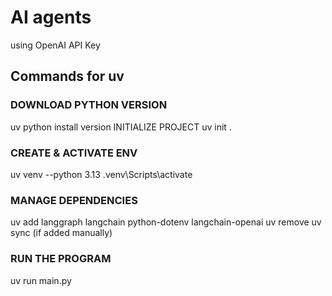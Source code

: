 # AI agents
using OpenAI API Key


## Commands for uv

### DOWNLOAD PYTHON VERSION
uv python install version
INITIALIZE PROJECT
uv init .

### CREATE & ACTIVATE ENV
uv venv --python 3.13
.venv\Scripts\activate 

### MANAGE DEPENDENCIES
uv add langgraph langchain python-dotenv langchain-openai
uv remove
uv sync (if added manually)

### RUN THE PROGRAM
uv run main.py